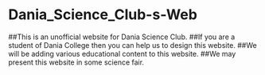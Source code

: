 # Dania_Science_Club-s-Web
##This is an unofficial website for Dania Science Club.
##If you are a student of Dania College then you can help us to design this website.
##We will be adding various educational content to this website.
##We may present this website in some science fair.
